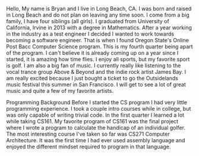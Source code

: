 Hello,
My name is Bryan and I live in Long Beach, CA. I was born and raised in Long Beach and do not plan on leaving any time soon. I come from a big family, I have four siblings (all girls). I graduated from University of California, Irvine in 2013 with a degree in Mathematics. After a year working in the industry as a test engineer I decided I wanted to work towards becoming a software engineer. That is when I found Oregon State's Online Post Bacc Computer Science program. This is my fourth quarter being apart of the program. I can't believe it is already coming up on a year since I started, it is amazing how time flies. I enjoy all sports, but my favorite sport is golf. I am also a big fan of music. I currently really like listening to the vocal trance group Above & Beyond and the indie rock artist James Bay. I am really excited because I just bought a ticket to go the Outsidelands music festival this summer in San Francisco. I will get to see a lot of great music and quite a few of my favorite artists.

Programming Background
Before I started the CS program I had very little programming experience. I took a couple intro courses while in college, but was only capable of writing trivial code. In the first quarter I learned a lot while taking CS161. My favorite program of CS161 was the final project where I wrote a program to calculate the handicap of an individual golfer. The most interesting course I've taken so far was CS271 Computer Architecture. It was the first time I had ever used assembly language and enjoyed the different mindset required to program in that language.
